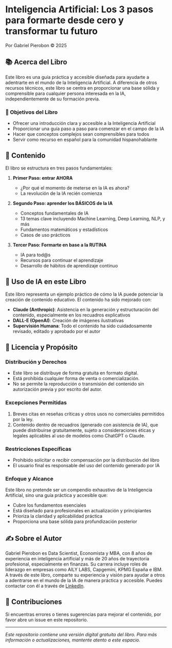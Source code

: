 # Inteligencia Artificial: Los 3 pasos para formarte desde cero y transformar tu futuro

Por Gabriel Pierobon © 2025

## 📚 Acerca del Libro

Este libro es una guía práctica y accesible diseñada para ayudarte a adentrarte en el mundo de la Inteligencia Artificial. A diferencia de otros recursos técnicos, este libro se centra en proporcionar una base sólida y comprensible para cualquier persona interesada en la IA, independientemente de su formación previa.

### 🎯 Objetivos del Libro

- Ofrecer una introducción clara y accesible a la Inteligencia Artificial
- Proporcionar una guía paso a paso para comenzar en el campo de la IA
- Hacer que conceptos complejos sean comprensibles para todos
- Servir como recurso en español para la comunidad hispanohablante

## 📖 Contenido

El libro se estructura en tres pasos fundamentales:

1. **Primer Paso: entrar AHORA**
   - ¿Por qué el momento de meterse en la IA es ahora?
   - La revolución de la IA recién comienza

2. **Segundo Paso: aprender los BÁSICOS de la IA**
   - Conceptos fundamentales de IA
   - 13 temas clave incluyendo Machine Learning, Deep Learning, NLP, y más
   - Fundamentos matemáticos y estadísticos
   - Casos de uso prácticos

3. **Tercer Paso: Formarte en base a la RUTINA**
   - IA para tod@s
   - Recursos para continuar el aprendizaje
   - Desarrollo de hábitos de aprendizaje continuo

## 🤖 Uso de IA en este Libro

Este libro representa un ejemplo práctico de cómo la IA puede potenciar la creación de contenido educativo. El contenido ha sido mejorado con:

- **Claude (Anthropic)**: Asistencia en la generación y estructuración del contenido, especialmente en los recuadros explicativos
- **DALL-E (OpenAI)**: Creación de imágenes ilustrativas
- **Supervisión Humana**: Todo el contenido ha sido cuidadosamente revisado, editado y aprobado por el autor

## 📜 Licencia y Propósito

### Distribución y Derechos
- Este libro se distribuye de forma gratuita en formato digital.
- Está prohibida cualquier forma de venta o comercialización.
- No se permite la reproducción o transmisión del contenido sin autorización previa y por escrito del autor.

### Excepciones Permitidas
1. Breves citas en reseñas críticas y otros usos no comerciales permitidos por la ley.
2. Contenido dentro de recuadros (generado con asistencia de IA), que puede distribuirse gratuitamente, sujeto a consideraciones éticas y legales aplicables al uso de modelos como ChatGPT o Claude.

### Restricciones Específicas
- Prohibido solicitar o recibir compensación por la distribución del libro
- El usuario final es responsable del uso del contenido generado por IA

### Enfoque y Alcance
Este libro no pretende ser un compendio exhaustivo de la Inteligencia Artificial, sino una guía práctica y accesible que:
- Cubre los fundamentos esenciales
- Está diseñado para profesionales en actualización y principiantes
- Prioriza la claridad y aplicabilidad práctica
- Proporciona una base sólida para profundización posterior

## ✍️ Sobre el Autor

Gabriel Pierobon es Data Scientist, Economista y MBA, con 8 años de experiencia en inteligencia artificial y más de 20 años de trayectoria profesional, especialmente en finanzas. Su carrera incluye roles de liderazgo en empresas como AILY LABS, Capgemini, KPMG España e IBM. A través de este libro, comparte su experiencia y visión para ayudar a otros a adentrarse en el mundo de la IA de manera práctica y accesible. Puedes contactar con él a través de [LinkedIn](https://www.linkedin.com/in/gabrielpierobon/).

## 🤝 Contribuciones

Si encuentras errores o tienes sugerencias para mejorar el contenido, por favor abre un issue en este repositorio.

---

*Este repositorio contiene una versión digital gratuita del libro. Para más información o actualizaciones, mantente atento a este espacio.*
